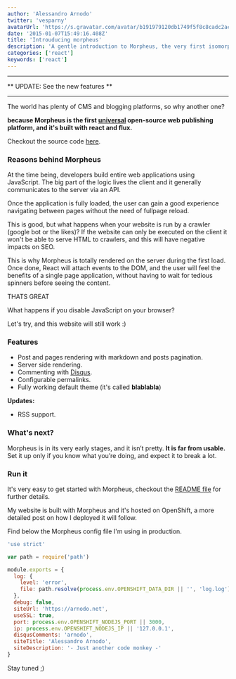 ```yaml
---
author: 'Alessandro Arnodo'
twitter: 'vesparny'
avatarUrl: 'https://s.gravatar.com/avatar/b191979120db1749f5f8c8cadc2ac4a9?s=24'
date: '2015-01-07T15:49:16.408Z'
title: 'Introuducing morpheus'
description: 'A gentle introduction to Morpheus, the very first isomorphic web publishing platform'
categories: ['react']
keywords: ['react']
---
```


---

** UPDATE: See the new features **

---

The world has plenty of CMS and blogging platforms, so why another one?

**because Morpheus is the first [universal](http://nerds.airbnb.com/isomorphic-javascript-future-web-apps/) open-source web publishing platform, and it's built with react and flux.**

Checkout the source code [here](https://github.com/vesparny/morpheus).

### Reasons behind Morpheus

At the time being, developers build entire web applications using JavaScript. The big part of the logic lives the client and it generally communicates to the server via an API.

Once the application is fully loaded, the user can gain a good experience navigating between pages without the need of fullpage reload.

This is good, but what happens when your website is run by a crawler (google bot or the likes)? If the website can only be executed on the client it won't be able to serve HTML to crawlers, and this will have negative impacts on SEO.

This is why Morpheus is totally rendered on the server during the first load. Once done, React will attach events to the DOM, and the user will feel the benefits of a single page application, without having to wait for tedious spinners before seeing the content.

THATS GREAT

What happens if you disable JavaScript on your browser?

Let's try, and this website will still work :)

### Features

- Post and pages rendering with markdown and posts pagination.
- Server side rendering.
- Commenting with [Disqus](https://disqus.com/).
- Configurable permalinks.
- Fully working default theme (it's called **blablabla**)

**Updates:**

- RSS support.

### What's next?

Morpheus is in its very early stages, and it isn’t pretty. **It is far from usable.** Set it up only if you know what you’re doing, and expect it to break a lot.

### Run it

It's very easy to get started with Morpheus, checkout the [README file](https://github.com/vesparny/morpheus#readme) for further details.

My website is built with Morpheus and it's hosted on OpenShift, a more detailed post on how I deployed it will follow.

Find below the Morpheus config file I'm using in production.

```javascript
'use strict'

var path = require('path')

module.exports = {
  log: {
    level: 'error',
    file: path.resolve(process.env.OPENSHIFT_DATA_DIR || '', 'log.log')
  },
  debug: false,
  siteUrl: 'https://arnodo.net',
  useSSL: true,
  port: process.env.OPENSHIFT_NODEJS_PORT || 3000,
  ip: process.env.OPENSHIFT_NODEJS_IP || '127.0.0.1',
  disqusComments: 'arnodo',
  siteTitle: 'Alessandro Arnodo',
  siteDescription: '- Just another code monkey -'
}
```

Stay tuned ;)
